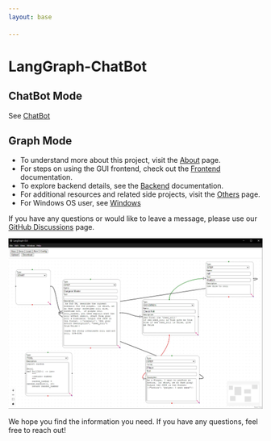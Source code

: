 ```yaml
---
layout: base

---
```


# LangGraph-ChatBot

## ChatBot Mode

See [ChatBot](/ChatBot)

## Graph Mode

- To understand more about this project, visit the [About](/About) page.
- For steps on using the GUI frontend, check out the [Frontend](/Frontend) documentation.
- To explore backend details, see the [Backend](/Backend) documentation.
- For additional resources and related side projects, visit the [Others](/Others) page.
- For Windows OS user, see [Windows](/Others/Windows)

If you have any questions or would like to leave a message, please use our [GitHub Discussions](https://github.com/orgs/LangGraph-GUI/discussions) page.

![LangGraph-GUI](/cover.webp)

We hope you find the information you need. If you have any questions, feel free to reach out!

